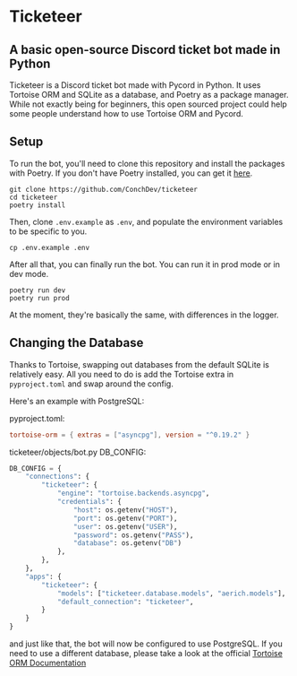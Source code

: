 # Ticketeer
## A basic open-source Discord ticket bot made in Python

Ticketeer is a Discord ticket bot made with Pycord in Python. It uses Tortoise ORM and SQLite as a database, and Poetry as a package manager. While not exactly being for beginners, this open sourced project could help some people understand how to use Tortoise ORM and Pycord.

## Setup

To run the bot, you'll need to clone this repository and install the packages with Poetry. If you don't have Poetry installed, you can get it [here](https://python-poetry.org/).

```
git clone https://github.com/ConchDev/ticketeer
cd ticketeer
poetry install
```

Then, clone `.env.example` as `.env`, and populate the environment variables to be specific to you.
```
cp .env.example .env
```

After all that, you can finally run the bot. 
You can run it in prod mode or in dev mode.
```
poetry run dev
poetry run prod
```
At the moment, they're basically the same, with differences in the logger.

## Changing the Database

Thanks to Tortoise, swapping out databases from the default SQLite is relatively easy.
All you need to do is add the Tortoise extra in `pyproject.toml` and swap around the config.

Here's an example with PostgreSQL:

pyproject.toml:
```toml
tortoise-orm = { extras = ["asyncpg"], version = "^0.19.2" }
```

ticketeer/objects/bot.py DB_CONFIG:
```py
DB_CONFIG = {
    "connections": {
        "ticketeer": {
            "engine": "tortoise.backends.asyncpg",
            "credentials": {
                "host": os.getenv("HOST"),
                "port": os.getenv("PORT"),
                "user": os.getenv("USER"),
                "password": os.getenv("PASS"),
                "database": os.getenv("DB")
            },
        },
    },
    "apps": {
        "ticketeer": {
            "models": ["ticketeer.database.models", "aerich.models"],
            "default_connection": "ticketeer",
        }
    }
}
```

and just like that, the bot will now be configured to use PostgreSQL. If you need to use a different database, please take a look at the official [Tortoise ORM Documentation](https://tortoise.github.io/#pluggable-database-backends)